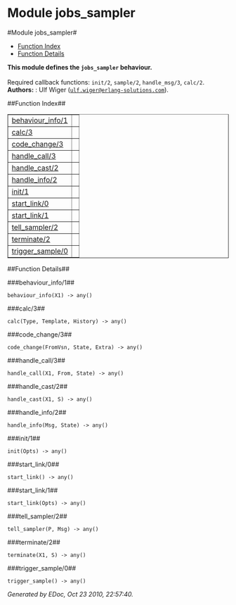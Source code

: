 Module jobs_sampler
===================


#Module jobs_sampler#
* [Function Index](#index)
* [Function Details](#functions)

__This module defines the `jobs_sampler` behaviour.__
<br></br>
 Required callback functions: `init/2`, `sample/2`, `handle_msg/3`, `calc/2`.
__Authors:__ : Ulf Wiger ([`ulf.wiger@erlang-solutions.com`](mailto:ulf.wiger@erlang-solutions.com)).

##<a name="index">Function Index</a>##

<table width="100%" border="1" cellspacing="0" cellpadding="2" summary="function index"><tr><td valign="top"><a href="#behaviour_info-1">behaviour_info/1</a></td><td></td></tr><tr><td valign="top"><a href="#calc-3">calc/3</a></td><td></td></tr><tr><td valign="top"><a href="#code_change-3">code_change/3</a></td><td></td></tr><tr><td valign="top"><a href="#handle_call-3">handle_call/3</a></td><td></td></tr><tr><td valign="top"><a href="#handle_cast-2">handle_cast/2</a></td><td></td></tr><tr><td valign="top"><a href="#handle_info-2">handle_info/2</a></td><td></td></tr><tr><td valign="top"><a href="#init-1">init/1</a></td><td></td></tr><tr><td valign="top"><a href="#start_link-0">start_link/0</a></td><td></td></tr><tr><td valign="top"><a href="#start_link-1">start_link/1</a></td><td></td></tr><tr><td valign="top"><a href="#tell_sampler-2">tell_sampler/2</a></td><td></td></tr><tr><td valign="top"><a href="#terminate-2">terminate/2</a></td><td></td></tr><tr><td valign="top"><a href="#trigger_sample-0">trigger_sample/0</a></td><td></td></tr></table>

<a name="functions"></a>


##Function Details##

<a name="behaviour_info-1"></a>


###behaviour_info/1##


`behaviour_info(X1) -> any()`

<a name="calc-3"></a>


###calc/3##


`calc(Type, Template, History) -> any()`

<a name="code_change-3"></a>


###code_change/3##


`code_change(FromVsn, State, Extra) -> any()`

<a name="handle_call-3"></a>


###handle_call/3##


`handle_call(X1, From, State) -> any()`

<a name="handle_cast-2"></a>


###handle_cast/2##


`handle_cast(X1, S) -> any()`

<a name="handle_info-2"></a>


###handle_info/2##


`handle_info(Msg, State) -> any()`

<a name="init-1"></a>


###init/1##


`init(Opts) -> any()`

<a name="start_link-0"></a>


###start_link/0##


`start_link() -> any()`

<a name="start_link-1"></a>


###start_link/1##


`start_link(Opts) -> any()`

<a name="tell_sampler-2"></a>


###tell_sampler/2##


`tell_sampler(P, Msg) -> any()`

<a name="terminate-2"></a>


###terminate/2##


`terminate(X1, S) -> any()`

<a name="trigger_sample-0"></a>


###trigger_sample/0##


`trigger_sample() -> any()`

_Generated by EDoc, Oct 23 2010, 22:57:40._